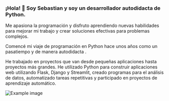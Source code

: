 ### ¡Hola! 👋 Soy Sebastian y soy un desarrollador autodidacta de Python. 

Me apasiona la programación y disfruto aprendiendo nuevas habilidades para mejorar mi trabajo y crear soluciones efectivas para problemas complejos.

Comencé mi viaje de programación en Python hace unos años como un pasatiempo y de manera autodidacta .

He trabajado en proyectos que van desde pequeñas aplicaciones hasta proyectos más grandes. He utilizado Python para construir aplicaciones web utilizando Flask, Django y Streamlit, creado programas para el análisis de datos, automatizado tareas repetitivas y  participado en proyectos de aprendizaje automático.

![Example image](./img/linkedin.png)
